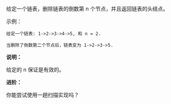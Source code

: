 
给定一个链表，删除链表的倒数第 n 个节点，并且返回链表的头结点。

示例：

    给定一个链表: 1->2->3->4->5, 和 n = 2.
    
    当删除了倒数第二个节点后，链表变为 1->2->3->5.
**说明：**

给定的 n 保证是有效的。

**进阶：**

你能尝试使用一趟扫描实现吗？